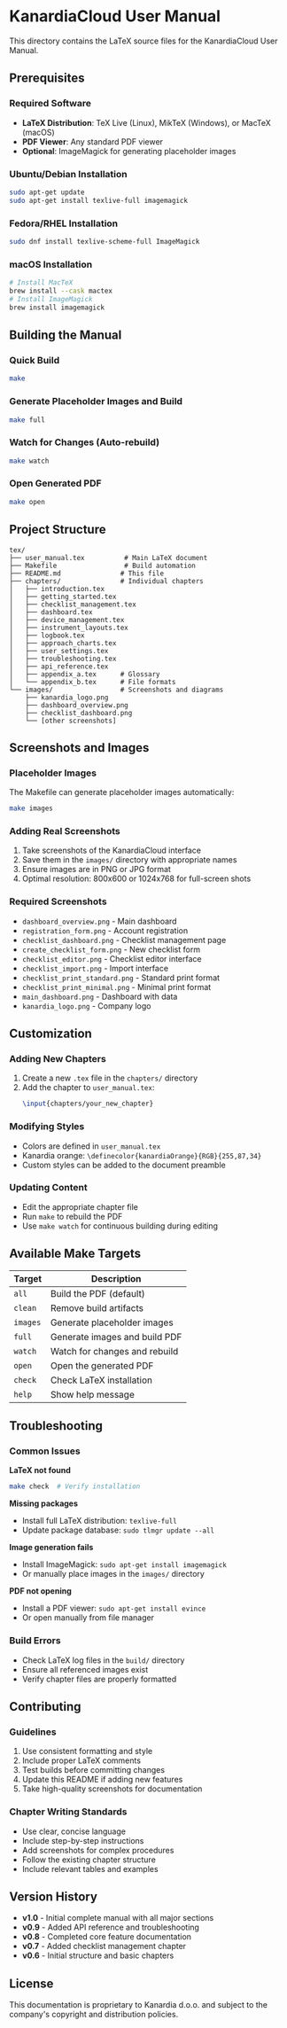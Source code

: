 # KanardiaCloud User Manual

This directory contains the LaTeX source files for the KanardiaCloud User Manual.

## Prerequisites

### Required Software
- **LaTeX Distribution**: TeX Live (Linux), MikTeX (Windows), or MacTeX (macOS)
- **PDF Viewer**: Any standard PDF viewer
- **Optional**: ImageMagick for generating placeholder images

### Ubuntu/Debian Installation
```bash
sudo apt-get update
sudo apt-get install texlive-full imagemagick
```

### Fedora/RHEL Installation
```bash
sudo dnf install texlive-scheme-full ImageMagick
```

### macOS Installation
```bash
# Install MacTeX
brew install --cask mactex
# Install ImageMagick
brew install imagemagick
```

## Building the Manual

### Quick Build
```bash
make
```

### Generate Placeholder Images and Build
```bash
make full
```

### Watch for Changes (Auto-rebuild)
```bash
make watch
```

### Open Generated PDF
```bash
make open
```

## Project Structure

```
tex/
├── user_manual.tex          # Main LaTeX document
├── Makefile                 # Build automation
├── README.md               # This file
├── chapters/               # Individual chapters
│   ├── introduction.tex
│   ├── getting_started.tex
│   ├── checklist_management.tex
│   ├── dashboard.tex
│   ├── device_management.tex
│   ├── instrument_layouts.tex
│   ├── logbook.tex
│   ├── approach_charts.tex
│   ├── user_settings.tex
│   ├── troubleshooting.tex
│   ├── api_reference.tex
│   ├── appendix_a.tex      # Glossary
│   └── appendix_b.tex      # File formats
└── images/                 # Screenshots and diagrams
    ├── kanardia_logo.png
    ├── dashboard_overview.png
    ├── checklist_dashboard.png
    └── [other screenshots]
```

## Screenshots and Images

### Placeholder Images
The Makefile can generate placeholder images automatically:
```bash
make images
```

### Adding Real Screenshots
1. Take screenshots of the KanardiaCloud interface
2. Save them in the `images/` directory with appropriate names
3. Ensure images are in PNG or JPG format
4. Optimal resolution: 800x600 or 1024x768 for full-screen shots

### Required Screenshots
- `dashboard_overview.png` - Main dashboard
- `registration_form.png` - Account registration
- `checklist_dashboard.png` - Checklist management page
- `create_checklist_form.png` - New checklist form
- `checklist_editor.png` - Checklist editor interface
- `checklist_import.png` - Import interface
- `checklist_print_standard.png` - Standard print format
- `checklist_print_minimal.png` - Minimal print format
- `main_dashboard.png` - Dashboard with data
- `kanardia_logo.png` - Company logo

## Customization

### Adding New Chapters
1. Create a new `.tex` file in the `chapters/` directory
2. Add the chapter to `user_manual.tex`:
   ```latex
   \input{chapters/your_new_chapter}
   ```

### Modifying Styles
- Colors are defined in `user_manual.tex`
- Kanardia orange: `\definecolor{kanardiaOrange}{RGB}{255,87,34}`
- Custom styles can be added to the document preamble

### Updating Content
- Edit the appropriate chapter file
- Run `make` to rebuild the PDF
- Use `make watch` for continuous building during editing

## Available Make Targets

| Target | Description |
|--------|-------------|
| `all` | Build the PDF (default) |
| `clean` | Remove build artifacts |
| `images` | Generate placeholder images |
| `full` | Generate images and build PDF |
| `watch` | Watch for changes and rebuild |
| `open` | Open the generated PDF |
| `check` | Check LaTeX installation |
| `help` | Show help message |

## Troubleshooting

### Common Issues

**LaTeX not found**
```bash
make check  # Verify installation
```

**Missing packages**
- Install full LaTeX distribution: `texlive-full`
- Update package database: `sudo tlmgr update --all`

**Image generation fails**
- Install ImageMagick: `sudo apt-get install imagemagick`
- Or manually place images in the `images/` directory

**PDF not opening**
- Install a PDF viewer: `sudo apt-get install evince`
- Or open manually from file manager

### Build Errors
- Check LaTeX log files in the `build/` directory
- Ensure all referenced images exist
- Verify chapter files are properly formatted

## Contributing

### Guidelines
1. Use consistent formatting and style
2. Include proper LaTeX comments
3. Test builds before committing changes
4. Update this README if adding new features
5. Take high-quality screenshots for documentation

### Chapter Writing Standards
- Use clear, concise language
- Include step-by-step instructions
- Add screenshots for complex procedures
- Follow the existing chapter structure
- Include relevant tables and examples

## Version History

- **v1.0** - Initial complete manual with all major sections
- **v0.9** - Added API reference and troubleshooting
- **v0.8** - Completed core feature documentation
- **v0.7** - Added checklist management chapter
- **v0.6** - Initial structure and basic chapters

## License

This documentation is proprietary to Kanardia d.o.o. and subject to the company's copyright and distribution policies.
